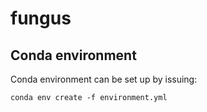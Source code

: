 # fungus

## Conda environment

Conda environment can be set up by issuing:

```
conda env create -f environment.yml
```
